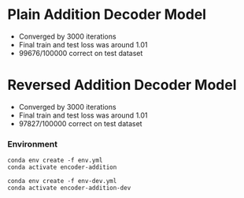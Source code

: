 # Plain Addition Decoder Model
- Converged by 3000 iterations
- Final train and test loss was around 1.01
- 99676/100000 correct on test dataset

# Reversed Addition Decoder Model
- Converged by 3000 iterations
- Final train and test loss was around 1.01
- 97827/100000 correct on test dataset


### Environment
```
conda env create -f env.yml
conda activate encoder-addition
```

```
conda env create -f env-dev.yml
conda activate encoder-addition-dev
```